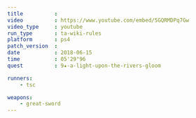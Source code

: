 ```yaml
---
title          :
video          : https://www.youtube.com/embed/5GQRMDPq7Gw
video_type     : youtube
run_type       : ta-wiki-rules
platform       : ps4
patch_version  :
date           : 2018-06-15
time           : 05'29"96
quest          : 9★-a-light-upon-the-rivers-gloom

runners:
    - tsc

weapons:
    - great-sword
---
```

